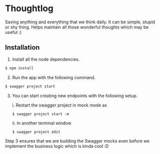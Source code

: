 # Thoughtlog
Saving anything and everything that we think daily. It can be simple, stupid or shy thing. Helps maintain all those wonderful thoughts which may be useful :)


## Installation

1. Install all the node dependencies.

```sh
$ npm install

```

2. Run the app with the following command.

```sh
$ swagger project start
```

3. You can start creating new endpoints with the following setup.
  
   i. Restart the swagger project in mock mode as
      ```
      $ swagger project start -m
      ```
      
   ii. In another terminal window
      ```
      $ swagger project edit
      ```
 
 Step 3 ensures that we are building the Swagger mocks even before we implement the business logic which is kinda cool :D
